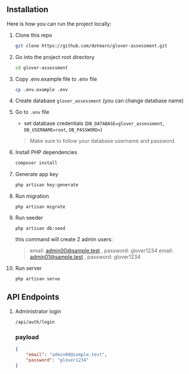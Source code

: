 ## Installation
Here is how you can run the project locally:
1. Clone this repo
    ```sh
    git clone https://github.com/dotmarn/glover-assessment.git
    ```
1. Go into the project root directory
    ```sh
    cd glover-assessment
    ```
1. Copy .env.example file to .env file
    ```sh
    cp .env.example .env
    ```
1. Create database `glover_assessment` (you can change database name)

1. Go to `.env` file 
    - set database credentials (`DB_DATABASE=glover_assessment`, `DB_USERNAME=root`, `DB_PASSWORD=`)
    > Make sure to follow your database username and password

1. Install PHP dependencies 
    ```sh
    composer install
    ```
1. Generate app key 
    ```sh
    php artisan key:generate
    ```
1. Run migration
    ```
    php artisan migrate
    ```
1. Run seeder
    ```
    php artisan db:seed
    ```
    this command will create 2 admin users:
     > email: admin00@sample.test , password: glover1234
     > email: admin01@sample.test , password: glover1234 
1. Run server 
    ```sh
    php artisan serve
    ``` 

## API Endpoints

1. Administrator login
    ```sh
    /api/auth/login
    ```
    ### payload
    ```json
    {
        "email": "admin00@sample.test",
        "password": "glover1234"
    }
    ```
